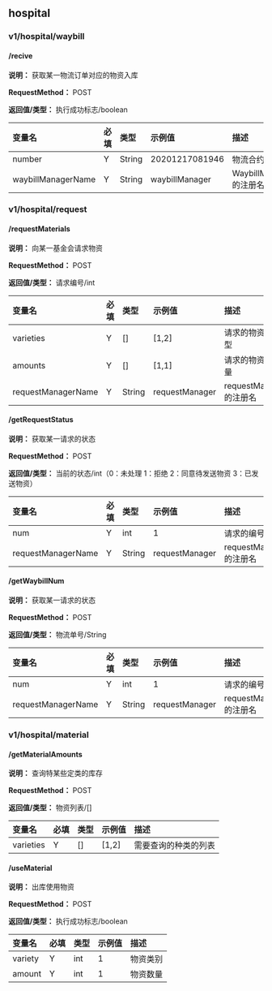 

## hospital 

### v1/hospital/waybill

#### /recive

**说明：** 获取某一物流订单对应的物资入库

**RequestMethod：** POST

**返回值/类型：** 执行成功标志/boolean

变量名|必填|类型|示例值|描述
:--|:--|:--|:--|:--
number|Y|String|20201217081946|物流合约的编号
waybillManagerName|Y|String|waybillManager|WaybillManager的注册名

### v1/hospital/request

#### /requestMaterials

**说明：** 向某一基金会请求物资

**RequestMethod：** POST

**返回值/类型：** 请求编号/int

变量名|必填|类型|示例值|描述
:--|:--|:--|:--|:--
varieties|Y|[]|[1,2]|请求的物资的类型
amounts|Y|[]|[1,1]|请求的物资的数量
requestManagerName|Y|String|requestManager|requestManager的注册名

#### /getRequestStatus

**说明：** 获取某一请求的状态

**RequestMethod：** POST

**返回值/类型：** 当前的状态/int（0：未处理 1：拒绝 2：同意待发送物资 3：已发送物资）

变量名|必填|类型|示例值|描述
:--|:--|:--|:--|:--
num|Y|int|1|请求的编号
requestManagerName|Y|String|requestManager|requestManager的注册名

#### /getWaybillNum

**说明：** 获取某一请求的状态

**RequestMethod：** POST

**返回值/类型：** 物流单号/String

变量名|必填|类型|示例值|描述
:--|:--|:--|:--|:--
num|Y|int|1|请求的编号
requestManagerName|Y|String|requestManager|requestManager的注册名

### v1/hospital/material

#### /getMaterialAmounts

**说明：** 查询特某些定类的库存

**RequestMethod：** POST

**返回值/类型：** 物资列表/[]

变量名|必填|类型|示例值|描述
:--|:--|:--|:--|:--
varieties|Y|[]|[1,2]|需要查询的种类的列表

#### /useMaterial

**说明：** 出库使用物资

**RequestMethod：** POST

**返回值/类型：** 执行成功标志/boolean

变量名|必填|类型|示例值|描述
:--|:--|:--|:--|:--
variety|Y|int|1|物资类别
amount|Y|int|1|物资数量